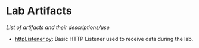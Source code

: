 # Lab Artifacts
_List of artifacts and their descriptions/use_

- [httpListener.py](./httpListener.py): Basic HTTP Listener used to receive data during the lab.